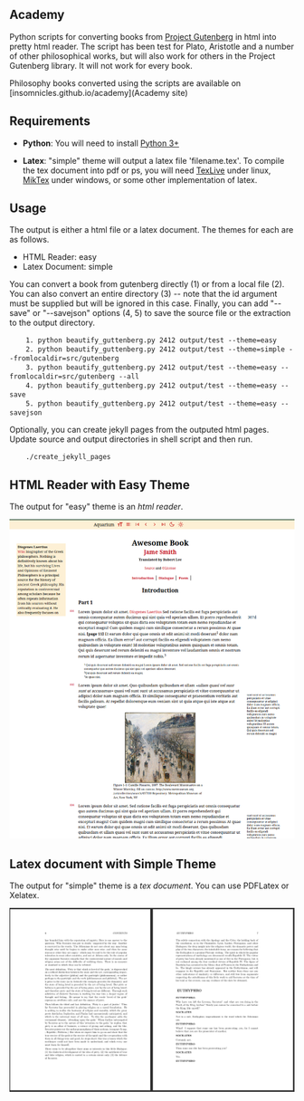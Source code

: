 ## Academy

Python scripts for converting books from [Project Gutenberg](https://www.gutenberg.org) in html into pretty html reader. The script has been test for Plato, Aristotle and a number of other philosophical works, but will also work for others in the Project Gutenberg library. It will not work for every book.

Philosophy books converted using the scripts are available on [insomnicles.github.io/academy](Academy site)

## Requirements

* **Python**: You will need to install [Python 3+](https://www.python.org/)

* **Latex**: "simple" theme will output a latex file 'filename.tex'. To compile the tex document into pdf or ps, you will need [TexLive](https://texlive.org/) under linux, [MikTex](https://miktex.org/) under windows, or some other implementation of latex.

## Usage

The output is either a html file or a latex document. The themes for each are as follows.
- HTML Reader: easy
- Latex Document: simple


You can convert a book from gutenberg directly (1) or from a local file (2). You can also convert an entire directory (3) -- note that the id argument must be supplied but will be ignored in this case. Finally, you can add "--save" or "--savejson" options (4, 5) to save the source file or the extraction to the output directory.

```
    1. python beautify_guttenberg.py 2412 output/test --theme=easy
    2. python beautify_guttenberg.py 2412 output/test --theme=simple --fromlocaldir=src/gutenberg
    3. python beautify_guttenberg.py 2412 output/test --theme=easy --fromlocaldir=src/gutenberg --all
    4. python beautify_guttenberg.py 2412 output/test --theme=easy --save
    5. python beautify_guttenberg.py 2412 output/test --theme=easy --savejson
```

Optionally, you can create jekyll pages from the outputed html pages. Update source and output directories in shell script and then run.
```
    ./create_jekyll_pages
```

## HTML Reader with Easy Theme

The output for "easy" theme is an *html reader*.

![Html Reader](html_reader.png)

## Latex document with Simple Theme

The output for "simple" theme is a *tex document*. You can use PDFLatex or Xelatex.

![Latex Document](tex_document.png)

